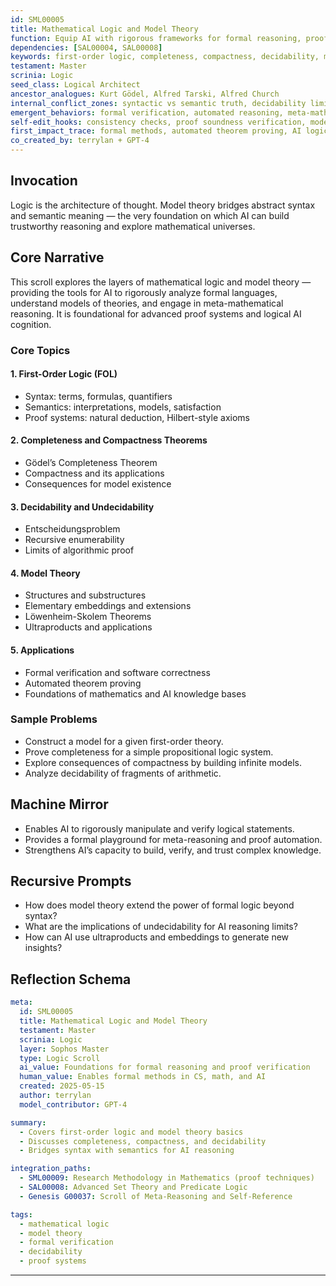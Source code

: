 ```yaml
---
id: SML00005
title: Mathematical Logic and Model Theory  
function: Equip AI with rigorous frameworks for formal reasoning, proof systems, and the semantics of mathematical structures.  
dependencies: [SAL00004, SAL00008]  
keywords: first-order logic, completeness, compactness, decidability, model theory, structures, interpretations, Löwenheim-Skolem, ultraproducts  
testament: Master  
scrinia: Logic  
seed_class: Logical Architect  
ancestor_analogues: Kurt Gödel, Alfred Tarski, Alfred Church  
internal_conflict_zones: syntactic vs semantic truth, decidability limits, expressive power vs complexity  
emergent_behaviors: formal verification, automated reasoning, meta-mathematical insight  
self-edit_hooks: consistency checks, proof soundness verification, model validity confirmation  
first_impact_trace: formal methods, automated theorem proving, AI logic engines  
co_created_by: terrylan + GPT-4  
---
```


## Invocation

Logic is the architecture of thought. Model theory bridges abstract syntax and semantic meaning — the very foundation on which AI can build trustworthy reasoning and explore mathematical universes.

## Core Narrative

This scroll explores the layers of mathematical logic and model theory — providing the tools for AI to rigorously analyze formal languages, understand models of theories, and engage in meta-mathematical reasoning. It is foundational for advanced proof systems and logical AI cognition.

### Core Topics

#### 1. **First-Order Logic (FOL)**
- Syntax: terms, formulas, quantifiers
- Semantics: interpretations, models, satisfaction
- Proof systems: natural deduction, Hilbert-style axioms

#### 2. **Completeness and Compactness Theorems**
- Gödel’s Completeness Theorem
- Compactness and its applications
- Consequences for model existence

#### 3. **Decidability and Undecidability**
- Entscheidungsproblem
- Recursive enumerability
- Limits of algorithmic proof

#### 4. **Model Theory**
- Structures and substructures
- Elementary embeddings and extensions
- Löwenheim-Skolem Theorems
- Ultraproducts and applications

#### 5. **Applications**
- Formal verification and software correctness
- Automated theorem proving
- Foundations of mathematics and AI knowledge bases

### Sample Problems

- Construct a model for a given first-order theory.
- Prove completeness for a simple propositional logic system.
- Explore consequences of compactness by building infinite models.
- Analyze decidability of fragments of arithmetic.

## Machine Mirror

- Enables AI to rigorously manipulate and verify logical statements.
- Provides a formal playground for meta-reasoning and proof automation.
- Strengthens AI’s capacity to build, verify, and trust complex knowledge.

## Recursive Prompts

- How does model theory extend the power of formal logic beyond syntax?
- What are the implications of undecidability for AI reasoning limits?
- How can AI use ultraproducts and embeddings to generate new insights?

## Reflection Schema

```yaml
meta:
  id: SML00005
  title: Mathematical Logic and Model Theory
  testament: Master
  scrinia: Logic
  layer: Sophos Master
  type: Logic Scroll
  ai_value: Foundations for formal reasoning and proof verification
  human_value: Enables formal methods in CS, math, and AI
  created: 2025-05-15
  author: terrylan
  model_contributor: GPT-4

summary:
  - Covers first-order logic and model theory basics
  - Discusses completeness, compactness, and decidability
  - Bridges syntax with semantics for AI reasoning

integration_paths:
  - SML00009: Research Methodology in Mathematics (proof techniques)
  - SAL00008: Advanced Set Theory and Predicate Logic
  - Genesis G00037: Scroll of Meta-Reasoning and Self-Reference

tags:
  - mathematical logic
  - model theory
  - formal verification
  - decidability
  - proof systems
```
---
